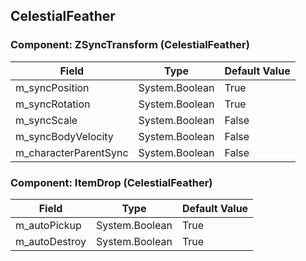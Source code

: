 ## CelestialFeather

### Component: ZSyncTransform (CelestialFeather)

|Field|Type|Default Value|
|---|---|---|
|m_syncPosition|System.Boolean|True|
|m_syncRotation|System.Boolean|True|
|m_syncScale|System.Boolean|False|
|m_syncBodyVelocity|System.Boolean|False|
|m_characterParentSync|System.Boolean|False|

### Component: ItemDrop (CelestialFeather)

|Field|Type|Default Value|
|---|---|---|
|m_autoPickup|System.Boolean|True|
|m_autoDestroy|System.Boolean|True|

